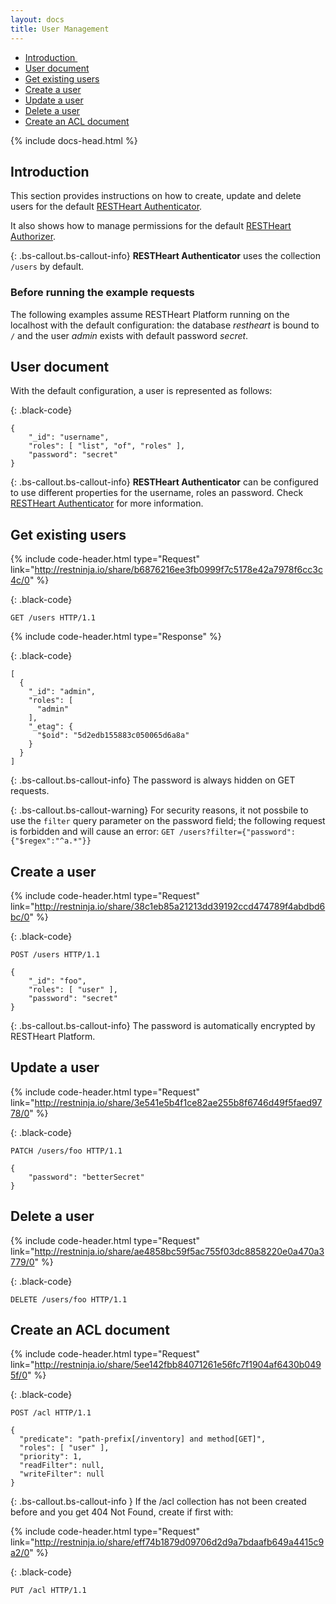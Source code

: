 ```yaml
---
layout: docs
title: User Management
---
```


<div markdown="1" class="d-none d-xl-block col-xl-2 order-last bd-toc">

* [Introduction ](#introduction)
* [User document](#user-document)
* [Get existing users](#get-existing-users)
* [Create a user](#create-a-user)
* [Update a user](#update-a-user)
* [Delete a user](#delete-a-user)
* [Create an ACL document](#create-an-acl-document)

</div>
<div markdown="1" class="col-12 col-md-9 col-xl-8 py-md-3 bd-content">

{% include docs-head.html %} 

## Introduction 

This section provides instructions on how to create, update and delete users for the default [RESTHeart Authenticator](/docs/v5/security/authentication/#restheart-authenticator).

It also shows how to manage permissions for the default [RESTHeart Authorizer](/docs/v5/security/authorization/#restheart-authorizer).

{: .bs-callout.bs-callout-info}
**RESTHeart Authenticator** uses the collection `/users` by default.

### Before running the example requests

The following examples assume RESTHeart Platform running on the localhost with the default configuration: the database *restheart* is bound to `/` and the user *admin* exists with default password *secret*.

## User document

With the default configuration, a user is represented as follows:

{: .black-code}
```
{
    "_id": "username",
    "roles": [ "list", "of", "roles" ],
    "password": "secret"
}
```

{: .bs-callout.bs-callout-info}
**RESTHeart Authenticator** can be configured to use different properties for the username, roles an password. Check [RESTHeart Authenticator](/docs/v5/security/authentication/#restheart-authenticator) for more information.

## Get existing users

{% include code-header.html type="Request" 
    link="http://restninja.io/share/b6876216ee3fb0999f7c5178e42a7978f6cc3c4c/0"
%}

{: .black-code}
```
GET /users HTTP/1.1
```

{% include code-header.html type="Response" %}

{: .black-code}
```
[
  {
    "_id": "admin",
    "roles": [
      "admin"
    ],
    "_etag": {
      "$oid": "5d2edb155883c050065d6a8a"
    }
  }
]
```

{: .bs-callout.bs-callout-info}
The password is always hidden on GET requests.

{: .bs-callout.bs-callout-warning}
For security reasons, it not possbile to use the `filter` query parameter on the password field; the following request is forbidden and will cause an error: `GET /users?filter={"password":{"$regex":"^a.*"}}`

## Create a user

{% include code-header.html type="Request" 
    link="http://restninja.io/share/38c1eb85a21213dd39192ccd474789f4abdbd6bc/0"
%}

{: .black-code}
```
POST /users HTTP/1.1

{
    "_id": "foo",
    "roles": [ "user" ],
    "password": "secret"
}
```

{: .bs-callout.bs-callout-info}
The password is automatically encrypted by RESTHeart Platform.

## Update a user

{% include code-header.html type="Request" 
    link="http://restninja.io/share/3e541e5b4f1ce82ae255b8f6746d49f5faed9778/0"
%}

{: .black-code}
```
PATCH /users/foo HTTP/1.1

{
    "password": "betterSecret"
}
```

## Delete a user

{% include code-header.html type="Request" 
    link="http://restninja.io/share/ae4858bc59f5ac755f03dc8858220e0a470a3779/0"
%}

{: .black-code}
```
DELETE /users/foo HTTP/1.1
```

## Create an ACL document

{% include code-header.html type="Request" 
    link="http://restninja.io/share/5ee142fbb84071261e56fc7f1904af6430b0495f/0"
%}

{: .black-code}
```
POST /acl HTTP/1.1

{
  "predicate": "path-prefix[/inventory] and method[GET]",
  "roles": [ "user" ],
  "priority": 1,
  "readFilter": null,
  "writeFilter": null
}
```

{: .bs-callout.bs-callout-info }
If the /acl collection has not been created before and you get 404 Not Found, create if first with:

{% include code-header.html type="Request" 
    link="http://restninja.io/share/eff74b1879d09706d2d9a7bdaafb649a4415c9a2/0"
%}

{: .black-code}
```
PUT /acl HTTP/1.1
```